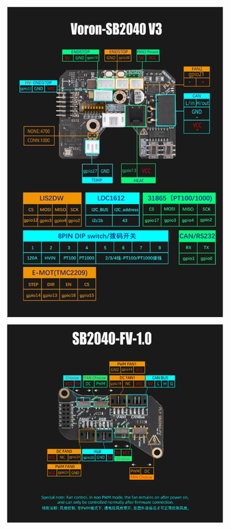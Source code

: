 ![pins](../../images/boards/fly_sb2040_v3/pin.jpg)

![fv](../../images/boards/fly_sb2040_v3/fv.jpg)
